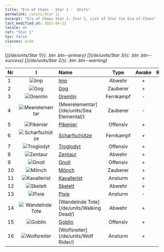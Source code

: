 ```yaml
---
title: "Era of Chaos - Star 1 -  Units"
permalink: /units/Star 1/
excerpt: "Era of Chaos Star 1. Star 1. List of Star 1in Era of Chaos"
last_modified_at: 2021-04-21
locale: de
ref: "Star 1"
toc: false
classes: wide
---
```

 [<i class="fas fa-star"/>](/de/units/Star 1/){: .btn .btn--primary} [<i class="fas fa-star"/><i class="fas fa-star"/><i class="fas fa-star"/>](/de/units/Star 3/){: .btn .btn--success} [<i class="fas fa-star"/><i class="fas fa-star"/>](/de/units/Star 2/){: .btn .btn--warning} 

  | Nr | I |         Name        |   Type   | Awake |    Rank   |   Members     |  Stars  | Exclusive | Attack  |     HP    |  Awaken Name  |
  |:---|:-:|:--------------------|:--------:|:-----:|:---------:|:-------------:|:-------:|:---------:|:-------:|:---------:|:--------------|
  | 1 | ![Imp](/images/u/ti_xiaoemo.jpg) | [Imp](/de/units/Imp/) | Abwehr | + | R | x9 | <i class="fas fa-star"/> | - | 51.3 | 1224 |  Intimus  |
  | 2 | ![Gog](/images/u/ti_touhuoguai.jpg) | [Gog](/de/units/Gog/) | Zauberer | + | R | x9 | <i class="fas fa-star"/> | - | 102.6 | 629 |  Magog  |
  | 3 | ![Gremlin](/images/u/ti_xiaoyaojing.jpg) | [Gremlin](/de/units/Gremlin/) | Fernkampf | - | R | x9 | <i class="fas fa-star"/> | - | 84.4 | 645 |   -   |
  | 4 | ![Meerelementar](/images/u/ti_haiyuansu.jpg) | [Meerelementar](/de/units/Sea Elemental/) | Zauberer | - | R | x9 | <i class="fas fa-star"/> | - | 201.8 | 1446 |  Gezeitenelementar  |
  | 5 | ![Pikenier](/images/u/ti_jibing.jpg) | [Pikenier](/de/units/Pikeman/) | Offensiv | + | R | x9 | <i class="fas fa-star"/> | - | 84.4 | 645 |  Hellebardenträger  |
  | 6 | ![Scharfschütze](/images/u/ti_nushou.jpg) | [Scharfschütze](/de/units/Marksman/) | Fernkampf | + | R | x9 | <i class="fas fa-star"/> | - | 85.3 | 438 |  Meisterbogenschütze  |
  | 7 | ![Troglodyt](/images/u/ti_dongxueren.jpg) | [Troglodyt](/de/units/Troglodyte/) | Offensiv | + | R | x9 | <i class="fas fa-star"/> | - | 86.0 | 744 |  Dunkler Troglodyt  |
  | 8 | ![Zentaur](/images/u/ti_banrenma.jpg) | [Zentaur](/de/units/Centaur/) | Abwehr | + | R | x9 | <i class="fas fa-star"/> | - | 111.0 | 2691 |  Zentaurenführer  |
  | 9 | ![Gnoll](/images/u/ti_langren.jpg) | [Gnoll](/de/units/Gnoll/) | Offensiv | + | R | x9 | <i class="fas fa-star"/> | - | 84.4 | 761 |  Gnollkrieger  |
  | 10 | ![Mönch](/images/u/ti_senglv.jpg) | [Mönch](/de/units/Monk/) | Zauberer | + | SR | x4 | <i class="fas fa-star"/> | - | 102.6 | 662 |  Zelot  |
  | 11 | ![Kavallerist](/images/u/ti_qishi.jpg) | [Kavallerist](/de/units/Cavalier/) | Ansturm | + | SR | x4 | <i class="fas fa-star"/> | + | 79.4 | 811 |  Heldenhafte Ritter  |
  | 12 | ![Skelett](/images/u/ti_kulouzhanshi.jpg) | [Skelett](/de/units/Skeleton/) | Abwehr | + | R | x9 | <i class="fas fa-star"/> | - | 57.9 | 1158 |  Skelettkrieger  |
  | 13 | ![Pixie](/images/u/ti_mofaxianling.jpg) | [Pixie](/de/units/Sprite/) | Ansturm | - | R | x4 | <i class="fas fa-star"/> | - | 69.5 | 993 |    |
  | 14 | ![Wandelnde Tote](/images/u/ti_jiangshi.jpg) | [Wandelnde Tote](/de/units/Walking Dead/) | Abwehr | + | R | x9 | <i class="fas fa-star"/> | - | 117.7 | 2758 |  Zombie  |
  | 15 | ![Goblin](/images/u/ti_shourenzhanshi.jpg) | [Goblin](/de/units/Goblin/) | Offensiv | + | R | x9 | <i class="fas fa-star"/> | - | 82.7 | 761 |  Hobgoblin  |
  | 16 | ![Wolfsreiter](/images/u/ti_langqibing.jpg) | [Wolfsreiter](/de/units/Wolf Rider/) | Ansturm | + | R | x9 | <i class="fas fa-star"/> | - | 72.8 | 860 |  Wolfskrieger  |
